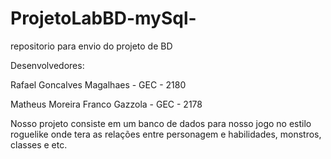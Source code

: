 # ProjetoLabBD-mySql-
repositorio para envio do projeto de BD 

Desenvolvedores:

  Rafael Goncalves Magalhaes - GEC - 2180
  
  Matheus Moreira Franco Gazzola - GEC - 2178

Nosso projeto consiste em um banco de dados para nosso jogo no estilo roguelike onde tera as relações entre personagem e habilidades, monstros, classes e etc.
